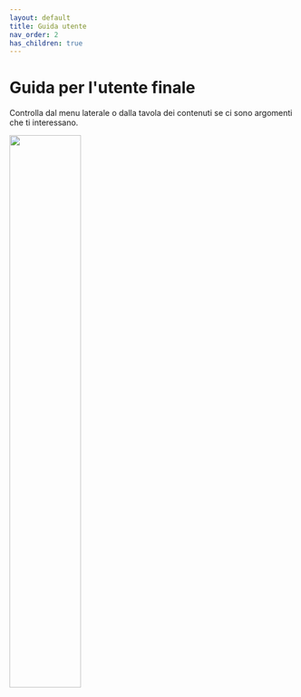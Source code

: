 ```yaml
---
layout: default
title: Guida utente
nav_order: 2
has_children: true
---
```


# Guida per l'utente finale
Controlla dal menu laterale o dalla tavola dei contenuti se ci sono argomenti che ti interessano.

<div class="text-center">
	<img style="width: 50%" src="{{ site.baseurl }}/assets/images/easyfatt4dummies.jpg"/>
</div>
